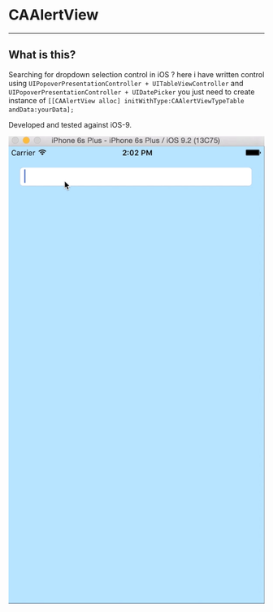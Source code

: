 # CAAlertView
---

## What is this?

Searching for dropdown selection control in iOS ? here i have written control using  `UIPopoverPresentationController + UITableViewController` and `UIPopoverPresentationController + UIDatePicker` you just need to create instance of `[[CAAlertView alloc] initWithType:CAAlertViewTypeTable andData:yourData];`

Developed and tested against iOS-9.

![Screenshot](https://github.com/chandanankush/iOS-AutoComplete-TextField/blob/master/AutoComplete_Help.gif)

